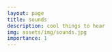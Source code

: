 ```yaml
---
layout: page
title: sounds
description: cool things to hear
img: assets/img/sounds.jpg
importance: 1
---
```

